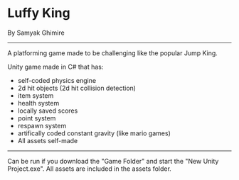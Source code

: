 # Luffy King

By Samyak Ghimire

_____________________________________________________________________________________________________________________________________________________
A platforming game made to be challenging like the popular Jump King. 

Unity game made in C# that has:
- self-coded physics engine
- 2d hit objects (2d hit collision detection)
- item system
- health system
- locally saved scores
- point system
- respawn system
- artifically coded constant gravity (like mario games)
- All assets self-made
_____________________________________________________________________________________________________________________________________________________

Can be run if you download the "Game Folder" and start the "New Unity Project.exe". All assets are included in the assets folder. 
